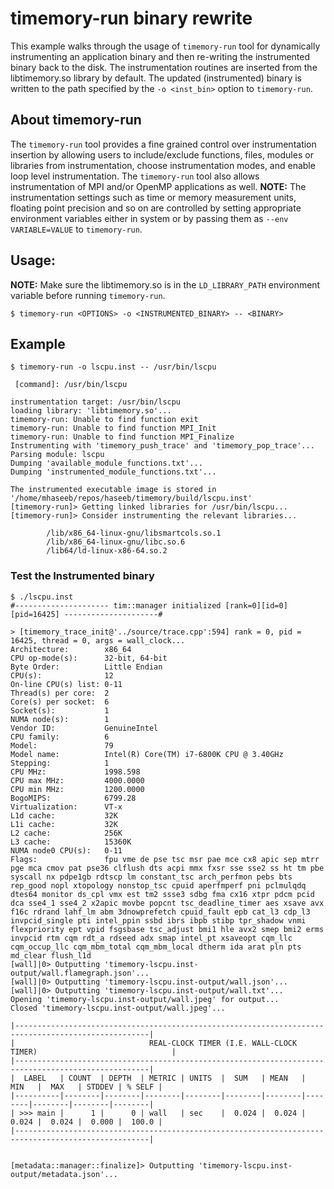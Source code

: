 # timemory-run binary rewrite

This example walks through the usage of `timemory-run` tool for dynamically instrumenting an application binary and then re-writing the instrumented binary back to the disk. The instrumentation routines are inserted from the libtimemory.so library by default. The updated (instrumented) binary is written to the path specified by the `-o <inst_bin>` option to `timemory-run`. 

## About timemory-run
The `timemory-run` tool provides a fine grained control over instrumentation insertion by allowing users to include/exclude functions, files, modules or libraries from instrumentation, choose instrumentation modes, and enable loop level instrumentation.  The `timemory-run` tool also allows instrumentation of MPI and/or OpenMP applications as well. **NOTE:** The instrumentation settings such as time or memory measurement units, floating point precision and so on are controlled by setting appropriate environment variables either in system or by passing them as `--env VARIABLE=VALUE` to `timemory-run`.

## Usage: 
**NOTE:** Make sure the libtimemory.so is in the `LD_LIBRARY_PATH` environment variable before running `timemory-run`.
```
$ timemory-run <OPTIONS> -o <INSTRUMENTED_BINARY> -- <BINARY>
```

## Example
```
$ timemory-run -o lscpu.inst -- /usr/bin/lscpu

 [command]: /usr/bin/lscpu

instrumentation target: /usr/bin/lscpu
loading library: 'libtimemory.so'...
timemory-run: Unable to find function exit
timemory-run: Unable to find function MPI_Init
timemory-run: Unable to find function MPI_Finalize
Instrumenting with 'timemory_push_trace' and 'timemory_pop_trace'...
Parsing module: lscpu
Dumping 'available_module_functions.txt'...
Dumping 'instrumented_module_functions.txt'...

The instrumented executable image is stored in '/home/mhaseeb/repos/haseeb/timemory/build/lscpu.inst'
[timemory-run]> Getting linked libraries for /usr/bin/lscpu...
[timemory-run]> Consider instrumenting the relevant libraries...

        /lib/x86_64-linux-gnu/libsmartcols.so.1
        /lib/x86_64-linux-gnu/libc.so.6
        /lib64/ld-linux-x86-64.so.2
```

### Test the Instrumented binary
```
$ ./lscpu.inst
#--------------------- tim::manager initialized [rank=0][id=0][pid=16425] ---------------------#

> [timemory_trace_init@'../source/trace.cpp':594] rank = 0, pid = 16425, thread = 0, args = wall_clock...
Architecture:        x86_64
CPU op-mode(s):      32-bit, 64-bit
Byte Order:          Little Endian
CPU(s):              12
On-line CPU(s) list: 0-11
Thread(s) per core:  2
Core(s) per socket:  6
Socket(s):           1
NUMA node(s):        1
Vendor ID:           GenuineIntel
CPU family:          6
Model:               79
Model name:          Intel(R) Core(TM) i7-6800K CPU @ 3.40GHz
Stepping:            1
CPU MHz:             1998.598
CPU max MHz:         4000.0000
CPU min MHz:         1200.0000
BogoMIPS:            6799.28
Virtualization:      VT-x
L1d cache:           32K
L1i cache:           32K
L2 cache:            256K
L3 cache:            15360K
NUMA node0 CPU(s):   0-11
Flags:               fpu vme de pse tsc msr pae mce cx8 apic sep mtrr pge mca cmov pat pse36 clflush dts acpi mmx fxsr sse sse2 ss ht tm pbe syscall nx pdpe1gb rdtscp lm constant_tsc arch_perfmon pebs bts rep_good nopl xtopology nonstop_tsc cpuid aperfmperf pni pclmulqdq dtes64 monitor ds_cpl vmx est tm2 ssse3 sdbg fma cx16 xtpr pdcm pcid dca sse4_1 sse4_2 x2apic movbe popcnt tsc_deadline_timer aes xsave avx f16c rdrand lahf_lm abm 3dnowprefetch cpuid_fault epb cat_l3 cdp_l3 invpcid_single pti intel_ppin ssbd ibrs ibpb stibp tpr_shadow vnmi flexpriority ept vpid fsgsbase tsc_adjust bmi1 hle avx2 smep bmi2 erms invpcid rtm cqm rdt_a rdseed adx smap intel_pt xsaveopt cqm_llc cqm_occup_llc cqm_mbm_total cqm_mbm_local dtherm ida arat pln pts md_clear flush_l1d
[wall]|0> Outputting 'timemory-lscpu.inst-output/wall.flamegraph.json'...
[wall]|0> Outputting 'timemory-lscpu.inst-output/wall.json'...
[wall]|0> Outputting 'timemory-lscpu.inst-output/wall.txt'...
Opening 'timemory-lscpu.inst-output/wall.jpeg' for output...
Closed 'timemory-lscpu.inst-output/wall.jpeg'...

|----------------------------------------------------------------------------------------------------|
|                              REAL-CLOCK TIMER (I.E. WALL-CLOCK TIMER)                              |
|----------------------------------------------------------------------------------------------------|
|  LABEL   | COUNT  | DEPTH  | METRIC | UNITS  |  SUM   | MEAN   |  MIN   |  MAX   | STDDEV | % SELF |
|----------|--------|--------|--------|--------|--------|--------|--------|--------|--------|--------|
| >>> main |      1 |      0 | wall   | sec    |  0.024 |  0.024 |  0.024 |  0.024 |  0.000 |  100.0 |
|----------------------------------------------------------------------------------------------------|


[metadata::manager::finalize]> Outputting 'timemory-lscpu.inst-output/metadata.json'...
